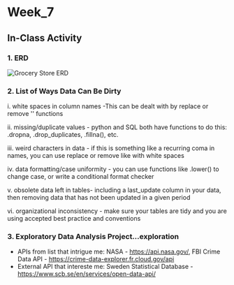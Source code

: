 # Week_7

## In-Class Activity

### 1. ERD
![Grocery Store ERD](https://github.com/Nik0deemus/Week_7/blob/5f8dc53ac405e9886f4193b830c266fd1155cb8a/Grocery%20Store%20Database%20ER%20diagram.svg)

### 2. List of Ways Data Can Be Dirty
i.   white spaces in column names -This can be dealt with by replace or remove '' functions

ii.  missing/duplicate values - python and SQL both have functions to do this: .dropna, .drop_duplicates, .fillna(), etc.

iii. weird characters in data - if this is something like a recurring coma in names, you can use replace or remove like with white spaces

iv.  data formatting/case uniformity - you can use functions like .lower() to change case, or write a conditional format checker

v.   obsolete data left in tables- including a last_update column in your data, then removing data that has not been updated in a given period

vi.  organizational inconsistency - make sure your tables are tidy and you are using accepted best practice and conventions
      
### 3. Exploratory Data Analysis Project...exploration
* APIs from list that intrigue me: NASA - https://api.nasa.gov/, FBI Crime Data API - https://crime-data-explorer.fr.cloud.gov/api
* External API that intereste me: Sweden Statistical Database - https://www.scb.se/en/services/open-data-api/
